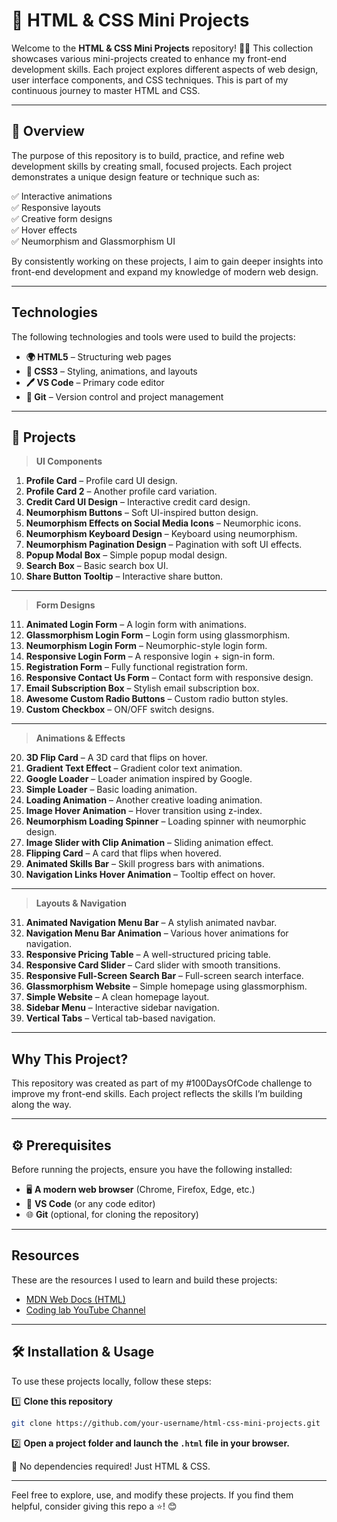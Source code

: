 # 🚀 HTML & CSS Mini Projects

Welcome to the **HTML & CSS Mini Projects** repository! 🎨✨ This collection showcases various mini-projects created to enhance my front-end development skills. Each project explores different aspects of web design, user interface components, and CSS techniques. This is part of my continuous journey to master HTML and CSS.

---

## 📌 Overview

The purpose of this repository is to build, practice, and refine web development skills by creating small, focused projects. Each project demonstrates a unique design feature or technique such as:

✅ Interactive animations  
✅ Responsive layouts  
✅ Creative form designs  
✅ Hover effects  
✅ Neumorphism and Glassmorphism UI  

By consistently working on these projects, I aim to gain deeper insights into front-end development and expand my knowledge of modern web design.

---

## Technologies

The following technologies and tools were used to build the projects:  

- **🌍 HTML5** – Structuring web pages  
- **🎨 CSS3** – Styling, animations, and layouts  
- **🖊️ VS Code** – Primary code editor  
- **🐙 Git** – Version control and project management

---

## 📂 Projects

> **UI Components**

1. **Profile Card** – Profile card UI design.
2. **Profile Card 2** – Another profile card variation.
3. **Credit Card UI Design** – Interactive credit card design.
4. **Neumorphism Buttons** – Soft UI-inspired button design.
5. **Neumorphism Effects on Social Media Icons** – Neumorphic icons.
6. **Neumorphism Keyboard Design** – Keyboard using neumorphism.
7. **Neumorphism Pagination Design** – Pagination with soft UI effects.
8. **Popup Modal Box** – Simple popup modal design.
9. **Search Box** – Basic search box UI.
10. **Share Button Tooltip** – Interactive share button.

---

> **Form Designs**

11. **Animated Login Form** – A login form with animations.
12. **Glassmorphism Login Form** – Login form using glassmorphism.
13. **Neumorphism Login Form** – Neumorphic-style login form.
14. **Responsive Login Form** – A responsive login + sign-in form.
15. **Registration Form** – Fully functional registration form.
16. **Responsive Contact Us Form** – Contact form with responsive design.
17. **Email Subscription Box** – Stylish email subscription box.
18. **Awesome Custom Radio Buttons** – Custom radio button styles.
19. **Custom Checkbox** – ON/OFF switch designs.

---

> **Animations & Effects**

20. **3D Flip Card** – A 3D card that flips on hover.
21. **Gradient Text Effect** – Gradient color text animation.
22. **Google Loader** – Loader animation inspired by Google.
23. **Simple Loader** – Basic loading animation.
24. **Loading Animation** – Another creative loading animation.
25. **Image Hover Animation** – Hover transition using z-index.
26. **Neumorphism Loading Spinner** – Loading spinner with neumorphic design.
27. **Image Slider with Clip Animation** – Sliding animation effect.
28. **Flipping Card** – A card that flips when hovered.
29. **Animated Skills Bar** – Skill progress bars with animations.
30. **Navigation Links Hover Animation** – Tooltip effect on hover.

---

> **Layouts & Navigation**

31. **Animated Navigation Menu Bar** – A stylish animated navbar.
32. **Navigation Menu Bar Animation** – Various hover animations for navigation.
33. **Responsive Pricing Table** – A well-structured pricing table.
34. **Responsive Card Slider** – Card slider with smooth transitions.
35. **Responsive Full-Screen Search Bar** – Full-screen search interface.
36. **Glassmorphism Website** – Simple homepage using glassmorphism.
37. **Simple Website** – A clean homepage layout.
38. **Sidebar Menu** – Interactive sidebar navigation.
39. **Vertical Tabs** – Vertical tab-based navigation.

---

## Why This Project?
This repository was created as part of my #100DaysOfCode challenge to improve my front-end skills. Each project reflects the skills I’m building along the way.

---

## ⚙️ Prerequisites  

Before running the projects, ensure you have the following installed:  

- 🖥️ **A modern web browser** (Chrome, Firefox, Edge, etc.)  
- 📝 **VS Code** (or any code editor)  
- 🌐 **Git** (optional, for cloning the repository)  

---

## Resources

These are the resources I used to learn and build these projects:

- [MDN Web Docs (HTML)](https://developer.mozilla.org/en-US/docs/Web/HTML)  
- [Coding lab YouTube Channel](https://www.youtube.com/@CodingLabYT)

---

## 🛠 Installation & Usage  

To use these projects locally, follow these steps:  

1️⃣ **Clone this repository**  
```bash
git clone https://github.com/your-username/html-css-mini-projects.git
```

2️⃣ **Open a project folder and launch the `.html` file in your browser.**

🚀 No dependencies required! Just HTML & CSS.

---

Feel free to explore, use, and modify these projects. If you find them helpful, consider giving this repo a ⭐! 😊
